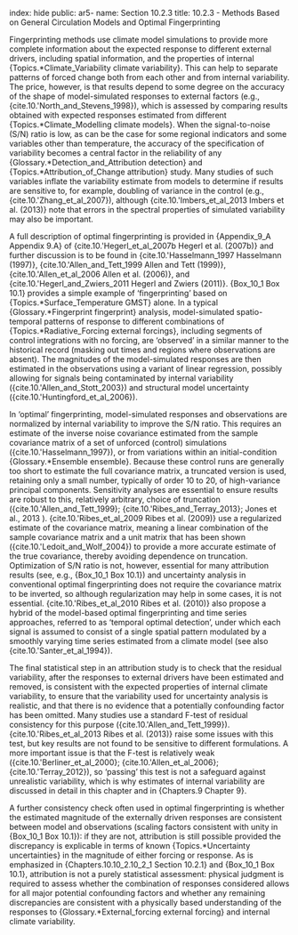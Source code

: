 index: hide
public: ar5-
name: Section 10.2.3
title: 10.2.3 - Methods Based on General Circulation Models and Optimal Fingerprinting

Fingerprinting methods use climate model simulations to provide more complete information about the expected response to different external drivers, including spatial information, and the properties of internal {Topics.*Climate_Variability climate variability}. This can help to separate patterns of forced change both from each other and from internal variability. The price, however, is that results depend to some degree on the accuracy of the shape of model-simulated responses to external factors (e.g., {cite.10.'North_and_Stevens_1998}), which is assessed by comparing results obtained with expected responses estimated from different {Topics.*Climate_Modelling climate models}. When the signal-to-noise (S/N) ratio is low, as can be the case for some regional indicators and some variables other than temperature, the accuracy of the specification of variability becomes a central factor in the reliability of any {Glossary.*Detection_and_Attribution detection} and {Topics.*Attribution_of_Change attribution} study. Many studies of such variables inflate the variability estimate from models to determine if results are sensitive to, for example, doubling of variance in the control (e.g., {cite.10.'Zhang_et_al_2007}), although {cite.10.'Imbers_et_al_2013 Imbers et al. (2013)} note that errors in the spectral properties of simulated variability may also be important.

A full description of optimal fingerprinting is provided in {Appendix_9_A Appendix 9.A} of {cite.10.'Hegerl_et_al_2007b Hegerl et al. (2007b)} and further discussion is to be found in {cite.10.'Hasselmann_1997 Hasselmann (1997)}, {cite.10.'Allen_and_Tett_1999 Allen and Tett (1999)}, {cite.10.'Allen_et_al_2006 Allen et al. (2006)}, and {cite.10.'Hegerl_and_Zwiers_2011 Hegerl and Zwiers (2011)}. {Box_10_1 Box 10.1} provides a simple example of ‘fingerprinting’ based on {Topics.*Surface_Temperature GMST} alone. In a typical {Glossary.*Fingerprint fingerprint} analysis, model-simulated spatio-temporal patterns of response to different combinations of {Topics.*Radiative_Forcing external forcings}, including segments of control integrations with no forcing, are ‘observed’ in a similar manner to the historical record (masking out times and regions where observations are absent). The magnitudes of the model-simulated responses are then estimated in the observations using a variant of linear regression, possibly allowing for signals being contaminated by internal variability ({cite.10.'Allen_and_Stott_2003}) and structural model uncertainty ({cite.10.'Huntingford_et_al_2006}).

In ‘optimal’ fingerprinting, model-simulated responses and observations are normalized by internal variability to improve the S/N ratio. This requires an estimate of the inverse noise covariance estimated from the sample covariance matrix of a set of unforced (control) simulations ({cite.10.'Hasselmann_1997}), or from variations within an initial-condition {Glossary.*Ensemble ensemble}. Because these control runs are generally too short to estimate the full covariance matrix, a truncated version is used, retaining only a small number, typically of order 10 to 20, of high-variance principal components. Sensitivity analyses are essential to ensure results are robust to this, relatively arbitrary, choice of truncation ({cite.10.'Allen_and_Tett_1999}; {cite.10.'Ribes_and_Terray_2013}; Jones et al., 2013 ). {cite.10.'Ribes_et_al_2009 Ribes et al. (2009)} use a regularized estimate of the covariance matrix, meaning a linear combination of the sample covariance matrix and a unit matrix that has been shown ({cite.10.'Ledoit_and_Wolf_2004}) to provide a more accurate estimate of the true covariance, thereby avoiding dependence on truncation. Optimization of S/N ratio is not, however, essential for many attribution results (see, e.g., {Box_10_1 Box 10.1}) and uncertainty analysis in conventional optimal fingerprinting does not require the covariance matrix to be inverted, so although regularization may help in some cases, it is not essential. {cite.10.'Ribes_et_al_2010 Ribes et al. (2010)} also propose a hybrid of the model-based optimal fingerprinting and time series approaches, referred to as ‘temporal optimal detection’, under which each signal is assumed to consist of a single spatial pattern modulated by a smoothly varying time series estimated from a climate model (see also {cite.10.'Santer_et_al_1994}).

The final statistical step in an attribution study is to check that the residual variability, after the responses to external drivers have been estimated and removed, is consistent with the expected properties of internal climate variability, to ensure that the variability used for uncertainty analysis is realistic, and that there is no evidence that a potentially confounding factor has been omitted. Many studies use a standard F-test of residual consistency for this purpose ({cite.10.'Allen_and_Tett_1999}). {cite.10.'Ribes_et_al_2013 Ribes et al. (2013)} raise some issues with this test, but key results are not found to be sensitive to different formulations. A more important issue is that the F-test is relatively weak ({cite.10.'Berliner_et_al_2000}; {cite.10.'Allen_et_al_2006}; {cite.10.'Terray_2012}), so ‘passing’ this test is not a safeguard against unrealistic variability, which is why estimates of internal variability are discussed in detail in this chapter and in {Chapters.9 Chapter 9}.

A further consistency check often used in optimal fingerprinting is whether the estimated magnitude of the externally driven responses are consistent between model and observations (scaling factors consistent with unity in {Box_10_1 Box 10.1}): if they are not, attribution is still possible provided the discrepancy is explicable in terms of known {Topics.*Uncertainty uncertainties} in the magnitude of either forcing or response. As is emphasized in {Chapters.10.10_2.10_2_1 Section 10.2.1} and {Box_10_1 Box 10.1}, attribution is not a purely statistical assessment: physical judgment is required to assess whether the combination of responses considered allows for all major potential confounding factors and whether any remaining discrepancies are consistent with a physically based understanding of the responses to {Glossary.*External_forcing external forcing} and internal climate variability.
